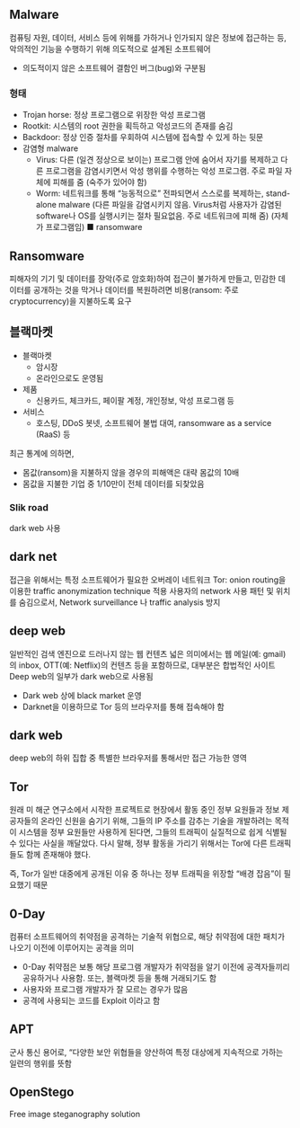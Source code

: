 ## Malware
컴퓨팅 자원, 데이터, 서비스 등에 위해를 가하거나 인가되지 않은 정보에 접근하는 등, 악의적인 기능을 수행하기 위해 의도적으로 설계된 소프트웨어
- 의도적이지 않은 소프트웨어 결함인 버그(bug)와 구분됨
### 형태
- Trojan horse: 정상 프로그램으로 위장한 악성 프로그램
- Rootkit: 시스템의 root 권한을 획득하고 악성코드의 존재를 숨김
- Backdoor: 정상 인증 절차를 우회하여 시스템에 접속할 수 있게 하는 뒷문
- 감염형 malware
	- Virus: 다른 (일견 정상으로 보이는) 프로그램 안에 숨어서 자기를 복제하고 다른 프로그램을 감염시키면서 악성 행위를 수행하는 악성 프로그램. 주로 파일 자체에 피해를 줌 (숙주가 있어야 함)
	-  Worm: 네트워크를 통해 “능동적으로” 전파되면서 스스로를 복제하는, stand-alone malware (다른 파일을 감염시키지 않음. Virus처럼 사용자가 감염된 software나 OS를 실행시키는 절차 필요없음. 주로 네트워크에 피해 줌) (자체가 프로그램임)
■ ransomware

## Ransomware
피해자의 기기 및 데이터를 장악(주로 암호화)하여 접근이 불가하게 만들고, 민감한 데이터를 공개하는 것을 막거나 데이터를 복원하려면 비용(ransom: 주로 cryptocurrency)을 지불하도록 요구
## 블랙마켓
- 블랙마켓
	- 암시장
	- 온라인으로도 운영됨
- 제품
	- 신용카드, 체크카드, 페이팔 계정, 개인정보, 악성 프로그램 등
- 서비스
	- 호스팅, DDoS 봇넷, 소프트웨어 불법 대여, ransomware as a service (RaaS) 등

최근 통계에 의하면,
- 몸값(ransom)을 지불하지 않을 경우의 피해액은 대략 몸값의 10배
- 몸값을 지불한 기업 중 1/10만이 전체 데이터를 되찾았음
### Slik road
dark web 사용
## dark net
접근을 위해서는 특정 소프트웨어가 필요한 오버레이 네트워크
Tor: onion routing을 이용한 traffic anonymization technique 적용
사용자의 network 사용 패턴 및 위치를 숨김으로서, Network surveillance 나 traffic analysis 방지
## deep web
일반적인 검색 엔진으로 드러나지 않는 웹 컨텐츠
넓은 의미에서는 웹 메일(예: gmail)의 inbox, OTT(예: Netflix)의 컨텐츠 등을 포함하므로, 대부분은 합법적인 사이트
Deep web의 일부가 dark web으로 사용됨
- Dark web 상에 black market 운영
- Darknet을 이용하므로 Tor 등의 브라우저를 통해 접속해야 함
## dark web
deep web의 하위 집합 중 특별한 브라우저를 통해서만 접근 가능한 영역

## Tor
원래 미 해군 연구소에서 시작한 프로젝트로 현장에서 활동 중인 정부 요원들과 정보 제공자들의 온라인 신원을 숨기기 위해, 그들의 IP 주소를 감추는 기술을 개발하려는 목적
이 시스템을 정부 요원들만 사용하게 된다면,
그들의 트래픽이 실질적으로 쉽게 식별될 수 있다는 사실을 깨달았다.
다시 말해, 정부 활동을 가리기 위해서는 Tor에 다른 트래픽들도 함께 존재해야 했다.

즉, Tor가 일반 대중에게 공개된 이유 중 하나는 정부 트래픽을 위장할 “배경 잡음”이 필요했기 때문

## 0-Day
컴퓨터 소프트웨어의 취약점을 공격하는 기술적 위협으로, 해당 취약점에 대한 패치가 나오기 이전에 이루어지는 공격을 의미
- 0-Day 취약점은 보통 해당 프로그램 개발자가 취약점을 알기 이전에 공격자들끼리 공유하거나 사용함. 또는, 블랙마켓 등을 통해 거래되기도 함
- 사용자와 프로그램 개발자가 잘 모르는 경우가 많음
- 공격에 사용되는 코드를 Exploit 이라고 함
## APT
군사 통신 용어로, “다양한 보안 위협들을 양산하여 특정 대상에게 지속적으로 가하는 일련의 행위를 뜻함
## OpenStego
Free image steganography solution